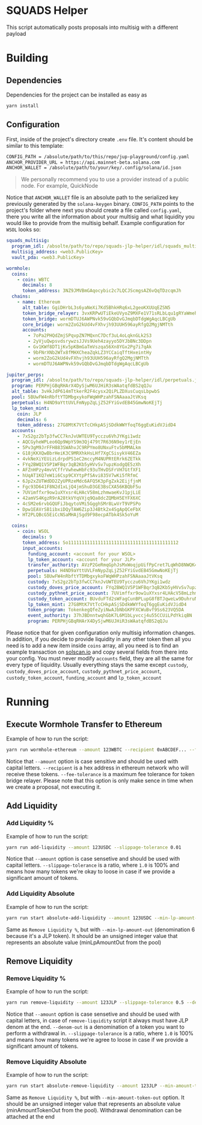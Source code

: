 # SQUADS Helper

This script automatically posts proposals into multisig with a different payload

# Building

## Dependencies

Dependencies for the project can be installed as easy as

```bash
yarn install
```

## Configuration

First, inside of the project's directory create `.env` file. It's content should be similar to this template:

```bash
CONFIG_PATH = /absolute/path/to/this/repo/jup-playground/config.yaml
ANCHOR_PROVIDER_URL = https://api.mainnet-beta.solana.com
ANCHOR_WALLET = /absolute/path/to/your/key/.config/solana/id.json
```

> We personally recommend you to use a provider instead of a public node. For example, QuickNode

Notice that `ANCHOR_WALLET` file is an absolute path to the serialized key previously generated by the `solana-keygen` binary.
`CONFIG_PATH` points to the project's folder where next you should create a file called `config.yaml`, there you write all the information about your multisig and what liquidity you would like to provide from the multisig behalf. Example configuration for `WSOL` looks so:

```YAML
squads_multisig:
  program_idl: /absolte/path/to/repo/squads-jlp-helper/idl/squads_multisig.json
  multisig_address: <web3.PublicKey>
  vault_pda: <web3.PublicKey>

wormhole:
  coins:
    - coin: WBTC
      decimals: 8
      token_address: 3NZ9JMVBmGAqocybic2c7LQCJScmgsAZ6vQqTDzcqmJh
  chains:
    - name: Ethereum
      alt_table: GgiDHrbL3s6yaNeXi7Kd5BhkHRq6xL2geoKXUUqEZSN5
      token_bridge_relayer: 3vxKRPwUTiEkeUVyoZ9MXFe1V71sRLbLqu1gRYaWmehQ
      token_bridge: wormDTUJ6AWPNvk59vGQbDvGJmqbDTdgWgAqcLBCgUb
      core_bridge: worm2ZoG2kUd4vFXhvjh93UUH596ayRfgQ2MgjNMTth
      accounts:
        - 7oPa2PHQdZmjSPqvpZN7MQxnC7Dcf3uL4oLqknGLk2S3
        - 2yVjuQwpsvdsrywzsJJVs9Ueh4zayyo5DYJbBNc3DDpn
        - Gv1KWf8DT1jKv5pKBmGaTmVszqa56Xn8YGx2Pg7i7qAk
        - 9bFNrXNb2WTx8fMHXCheaZqkLZ3YCCaiqTftHxeintHy
        - worm2ZoG2kUd4vFXhvjh93UUH596ayRfgQ2MgjNMTth
        - wormDTUJ6AWPNvk59vGQbDvGJmqbDTdgWgAqcLBCgUb

jupiter_perps:
  program_idl: /absolte/path/to/repo/squads-jlp-helper/idl/perpetuals.json
  program: PERPHjGBqRHArX4DySjwM6UJHiR3sWAatqfdBS2qQJu
  alt_table: 3vHkJdP614mTtkerR2F4cysx2QiPLZDXusCuqsLbpwbS
  pool: 5BUwFW4nRbftYTDMbgxykoFWqWHPzahFSNAaaaJtVKsq
  perpetuals: H4ND9aYttUVLFmNypZqLjZ52FYiGvdEB45GmwNoKEjTj
  lp_token_mint:
    coin: JLP
    decimals: 6
    token_address: 27G8MtK7VtTcCHkpASjSDdkWWYfoqT6ggEuKidVJidD4
  accounts:
    - 7xS2gz2bTp3fwCC7knJvUWTEU9Tycczu6VhJYKgi1wdz
    - AQCGyheWPLeo6Qp9WpYS9m3Qj479t7R636N9ey1rEjEn
    - 5Pv3gM9JrFFH883SWAhvJC9RPYmo8UNxuFtv5bMMALkm
    - G18jKKXQwBbrHeiK3C9MRXhkHsLHf7XgCSisykV46EZa
    - 4vkNeXiYEUizLdrpdPS1eC2mccyM4NUPRtERrk6ZETkk
    - FYq2BWQ1V5P1WFBqr3qB2Kb5yHVvSv7upzKodgQE5zXh
    - AFZnHPzy4mvVCffrVwhewHbFc93uTHvDSFrVH7GtfXF1
    - hUqAT1KQ7eW1i6Csp9CXYtpPfSAvi835V7wKi5fRfmC
    - 6Jp2xZUTWdDD2ZyUPRzeMdc6AFQ5K3pFgZxk2EijfjnM
    - Fgc93D641F8N2d1xLjQ4jmShuD3GE3BsCXA56KBQbF5u
    - 7UVimffxr9ow1uXYxsr4LHAcV58mLzhmwaeKvJ1pjLiE
    - 42amVS4KgzR9rA28tkVYqVXjq9Qa8dcZQMbH5EYFX6XC
    - 4cSM2e6rvbGQUFiJbqytoVMi5GgghSMr8LwVrT9VPSPo
    - Dpw1EAVrSB1ibxiDQyTAW6Zip3J4Btk2x4SgApQCeFbX
    - HT2PLQBcG5EiCcNSaMHAjSgd9F98ecpATbk4Sk5oYuM

  coins:
    - coin: WSOL
      decimals: 9
      token_address: So11111111111111111111111111111111111111112
      input_accounts:
        funding_account: <account for your WSOL>
        lp_token_account: <account for your JLP>
        transfer_authority: AVzP2GeRmqGphJsMxWoqjpUifPpCret7LqWhD8NWQK49
        perpetuals: H4ND9aYttUVLFmNypZqLjZ52FYiGvdEB45GmwNoKEjTj
        pool: 5BUwFW4nRbftYTDMbgxykoFWqWHPzahFSNAaaaJtVKsq
        custody: 7xS2gz2bTp3fwCC7knJvUWTEU9Tycczu6VhJYKgi1wdz
        custody_doves_price_account: FYq2BWQ1V5P1WFBqr3qB2Kb5yHVvSv7upzKodgQE5zXh
        custody_pythnet_price_account: 7UVimffxr9ow1uXYxsr4LHAcV58mLzhmwaeKvJ1pjLiE
        custody_token_account: BUvduFTd2sWFagCunBPLupG8fBTJqweLw9DuhruNFSCm
        lp_token_mint: 27G8MtK7VtTcCHkpASjSDdkWWYfoqT6ggEuKidVJidD4
        token_program: TokenkegQfeZyiNwAJbNbGKPFXCWuBvf9Ss623VQ5DA
        event_authority: 37hJBDnntwqhGbK7L6M1bLyvccj4u55CCUiLPdYkiqBN
        program: PERPHjGBqRHArX4DySjwM6UJHiR3sWAatqfdBS2qQJu
```

Please notice that for given configuration only multisig information changes. In addition, if you decide to provide liquidity
in any other token then all you need is to add a new item inside `coins` array, all you need is to find an example transaction on [solscan.io](https://solscan.io) and copy several fields from there into your config. You must never modify `accounts` field, they are all the same for every type of liquidity. Usually everything stays the same except `custody`, `custody_doves_price_account`, `custody_pythnet_price_account`, `custody_token_account`, `funding_account` and `lp_token_account`

# Running

## Execute Wormhole Transfer to Ethereum

Example of how to run the script:

```bash
yarn run wormhole-ethereum --amount 123WBTC --recipient 0xABCDEF... --fee-tolerance 100
```

Notice that `--amount` option is case sensitive and should be used with capital letters. `--recipient` is a hex address in ethereum network who will receive these tokens. `--fee-tolerance` is a maximum fee tolerance for token bridge relayer. Please note that this option is only make sence in time when we create a proposal, not executing it.

## Add Liquidity

### Add Liquidity %

Example of how to run the script:

```bash
yarn run add-liquidity --amount 123USDC --slippage-tolerance 0.01
```

Notice that `--amount` option is case sensetive and should be used with capital letters. `--slippage-tolerance` is a ratio, where `1.0` is 100% and means how many tokens we're okay to loose in case if we provide a significant amount of tokens.

### Add Liquidity Absolute

Example of how to run the script:

```bash
yarn run start absolute-add-liquidity --amount 123USDC --min-lp-amount-out 1
```

Same as `Remove Liquidity %`, but with `--min-lp-amount-out` (denomination 6 because it's a JLP token). It should be an unsigned integer value that represents an absolute value (minLpAmountOut from the pool)

## Remove Liquidity

### Remove Liquidity %

Example of how to run the script:

```bash
yarn run remove-liquidity --amount 123JLP --slippage-tolerance 0.5 --denom-out USDC
```

Notice that `--amount` option is case sensetive and should be used with capital letters, in case of `remove-liquidity` script it always must have JLP denom at the end. `--denom-out` is a denomination of a token you want to perform a withdrawal in. `--slippage-tolerance` is a ratio, where `1.0` is 100% and means how many tokens we're agree to loose in case if we provide a significant amount of tokens.

### Remove Liquidity Absolute

Example of how to run the script:

```bash
yarn run start absolute-remove-liquidity --amount 123JLP --min-amount-token-out 1321USDC
```

Same as `Remove Liquidity %`, but with `--min-amount-token-out` option. It should be an unsigned integer value that represents an absolute value (minAmountTokenOut from the pool). Withdrawal denomination can be attached at the end
